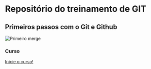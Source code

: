 # Repositório do treinamento de GIT
## Primeiros passos com o Git e Github

![Primeiro merge](https://github.com/salesmts/teste-git/blob/main/git-merge.gif)


### Curso
[Inicie o curso!](https://www.youtube.com/watch?v=FF1f4bKYhoo&list=PLbEOwbQR9lqzK14I7OOeREEIE4k6rjgIj&index=1)
